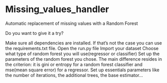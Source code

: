 # Missing_values_handler
Automatic replacement of missing values with a Random Forest


Do you want to give it a try?

Make sure all dependencies are installed. If that’s not the case you can use the requirements.txt file.
Open the run.py file
Import your dataset
Choose what type of random forest you will use(regressor or classifier)
Set up the parameters of the random forest you chose. The main difference resides in the criterion: it is gini or entropy for a random forest classifier and mse(mean square error) for a regressor.
Set up essentials parameters like the number of iterations, the additional trees, the base estimator…
